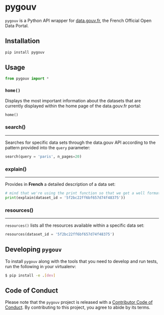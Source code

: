 # pygouv

`pygouv` is a Python API wrapper for [data.gouv.fr](https://www.data.gouv.fr/fr/), the French Official Open Data Portal.

## Installation

```python
pip install pygouv
```

## Usage

```python
from pygouv import *
```

### `home()`

Displays the most important information about the datasets that are currently displayed within the home page of the data.gouv.fr portal:

```python
home()
```

### search()

---

Searches for specific data sets through the data.gouv API according to the pattern provided into the `query` parameter:

```python
search(query = 'paris', n_pages=20)
```

### explain()

---

Provides in **French** a detailed description of a data set:

```python
# mind that we're using the print function so that we get a well formatted text
print(explain(dataset_id = '5f2bc22ff6bf657d74f48375'))

```

### resources()

---

`resources()` lists all the resources available within a specific data set:

```python
resources(dataset_id = '5f2bc22ff6bf657d74f48375')
```

## Developing `pygouv`

To install `pygouv` along with the tools that you need to develop and run tests, run the following in your virtualenv:

```bash
$ pip install -e .[dev]
```

## Code of Conduct

Please note that the `pygouv` project is released with a [Contributor Code of Conduct](https://contributor-covenant.org/version/2/0/CODE_OF_CONDUCT.html). By contributing to this project, you agree to abide by its terms.

